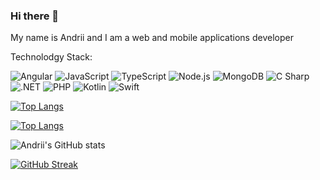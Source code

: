 ### Hi there 👋
My name is Andrii and I am a web and mobile applications developer 


Technolodgy Stack:

<p>
  <img alt="Angular" src="https://img.shields.io/badge/Angular-DD0031?logo=angular&logoColor=white&style=flat"/>
  <img alt="JavaScript" src="https://img.shields.io/badge/JavaScript-F7DF1E?logo=javascript&logoColor=white&style=flat"/>
  <img alt="TypeScript" src="https://img.shields.io/badge/TypeScript-3178C6?logo=typescript&logoColor=white&style=flat"/>
  <img alt="Node.js" src="https://img.shields.io/badge/Node.js-339933?logo=node.js&logoColor=white&style=flat"/>
  <img alt="MongoDB" src="https://img.shields.io/badge/MongoDB-47A248?logo=mongodb&logoColor=white&style=flat"/>
  <img alt="C Sharp" src="https://img.shields.io/badge/C Sharp-239120?logo=csharp&logoColor=white&style=flat"/>
  <img alt=".NET" src="https://img.shields.io/badge/.NET-512BD4?logo=.net&logoColor=white&style=flat"/>
  <img alt="PHP" src="https://img.shields.io/badge/php-777BB4?logo=php&logoColor=white&style=flat"/>
  <img alt="Kotlin" src="https://img.shields.io/badge/Kotlin-7F52FF?logo=kotlin&logoColor=white&style=flat"/>
  <img alt="Swift" src="https://img.shields.io/badge/Swift-F05138?logo=swift&logoColor=white&style=flat"/>
 </p>



[![Top Langs](https://github-readme-stats.vercel.app/api/top-langs/?username=andriiDemchenko21)](https://github.com/anuraghazra/github-readme-stats)

[![Top Langs](https://github-readme-stats.vercel.app/api/top-langs/?username=andriiDemchenko21&langs_count=8)](https://github.com/anuraghazra/github-readme-stats)


![Andrii's GitHub stats](https://github-readme-stats.vercel.app/api?username=andriiDemchenko21&show_icons=true&theme=radical)

[![GitHub Streak](https://github-readme-streak-stats.herokuapp.com/?user=andriiDemchenko21)](https://git.io/streak-stats)
<!--
**andriiDemchenko21/andriiDemchenko21** is a ✨ _special_ ✨ repository because its `README.md` (this file) appears on your GitHub profile.

Here are some ideas to get you started:

- 🔭 I’m currently working on ...
- 🌱 I’m currently learning ...
- 👯 I’m looking to collaborate on ...
- 🤔 I’m looking for help with ...
- 💬 Ask me about ...
- 📫 How to reach me: ...
- 😄 Pronouns: ...
- ⚡ Fun fact: ...
-->
